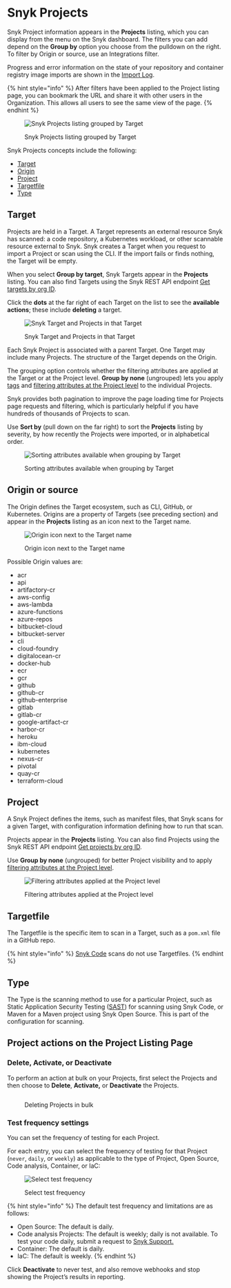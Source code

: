 # Snyk Projects

Snyk Project information appears in the **Projects** listing, which you can display from the menu on the Snyk dashboard. The filters you can add depend on the **Group by** option you choose from the pulldown on the right. To filter by Origin or source, use an Integrations filter.

Progress and error information on the state of your repository and container registry image imports are shown in the [Import Log](import-log.md).

{% hint style="info" %}
After filters have been applied to the Project listing page, you can bookmark the URL and share it with other users in the Organization. This allows all users to see the same view of the page.
{% endhint %}

<figure><img src="../../.gitbook/assets/Screenshot 2023-01-24 at 09.09.25.png" alt="Snyk Projects listing grouped by Target"><figcaption><p>Snyk Projects listing grouped by Target</p></figcaption></figure>

Snyk Projects concepts include the following:

* [Target](./#target)
* [Origin](./#origin)
* [Project](./#project)
* [Targetfile](./#targetfile)
* [Type](./#type)

## Target

Projects are held in a Target. A Target represents an external resource Snyk has scanned: a code repository, a Kubernetes workload, or other scannable resource external to Snyk. Snyk creates a Target when you request to import a Project or scan using the CLI. If the import fails or finds nothing, the Target will be empty.

When you select **Group by target**, Snyk Targets appear in the **Projects** listing. You can also find Targets using the Snyk REST API endpoint [Get targets by org ID](https://apidocs.snyk.io/?version=2022-12-21%7Ebeta#get-/orgs/-org\_id-/targets).

Click the **dots** at the far right of each Target on the list to see the **available actions**; these include **deleting** a target.

<figure><img src="../../.gitbook/assets/Screenshot 2023-01-24 at 08.59.20.png" alt="Snyk Target and Projects in that Target"><figcaption><p>Snyk Target and Projects in that Target</p></figcaption></figure>

Each Snyk Project is associated with a parent Target. One Target may include many Projects. The structure of the Target depends on the Origin.

The grouping option controls whether the filtering attributes are applied at the Target or at the Project level. **Group by none** (ungrouped) lets you apply [tags](../introduction-to-snyk-projects/project-tags.md) and [filtering attributes at the Project level](project-attributes.md) to the individual Projects.

Snyk provides both pagination to improve the page loading time for Projects page requests and filtering, which is particularly helpful if you have hundreds of thousands of Projects to scan.

Use **Sort by** (pull down on the far right) to sort the **Projects** listing by severity, by how recently the Projects were imported, or in alphabetical order.

<figure><img src="../../.gitbook/assets/image (2) (5).png" alt="Sorting attributes available when grouping by Target"><figcaption><p>Sorting attributes available when grouping by Target</p></figcaption></figure>

## Origin or source

The Origin defines the Target ecosystem, such as CLI, GitHub, or Kubernetes. Origins are a property of Targets (see preceding section) and appear in the **Projects** listing as an icon next to the Target name.

<figure><img src="../../.gitbook/assets/Screenshot 2023-01-24 at 08.59.07.png" alt="Origin icon next to the Target name"><figcaption><p>Origin icon next to the Target name</p></figcaption></figure>

Possible Origin values are:

* acr
* api
* artifactory-cr
* aws-config
* aws-lambda
* azure-functions
* azure-repos
* bitbucket-cloud
* bitbucket-server
* cli
* cloud-foundry
* digitalocean-cr
* docker-hub
* ecr
* gcr
* github
* github-cr
* github-enterprise
* gitlab
* gitlab-cr
* google-artifact-cr
* harbor-cr
* heroku
* ibm-cloud
* kubernetes
* nexus-cr
* pivotal
* quay-cr
* terraform-cloud

## Project

A Snyk Project defines the items, such as manifest files, that Snyk scans for a given Target, with configuration information defining how to run that scan.

Projects appear in the **Projects** listing. You can also find Projects using the Snyk REST API endpoint [Get projects by org ID](https://apidocs.snyk.io/?version=2022-12-21%7Ebeta#get-/orgs/-org\_id-/projects).

Use **Group by none** (ungrouped) for better Project visibility and to apply [filtering attributes at the Project level](project-attributes.md).

<figure><img src="../../.gitbook/assets/Screenshot 2023-01-23 at 18.07.46 (1) (1) (1) (1) (1) (1).png" alt="Filtering attributes applied at the Project level"><figcaption><p>Filtering attributes applied at the Project level</p></figcaption></figure>

## Targetfile

The Targetfile is the specific item to scan in a Target, such as a `pom.xml` file in a GitHub repo.

{% hint style="info" %}
[Snyk Code](../../scan-using-snyk/snyk-code/) scans do not use Targetfiles.
{% endhint %}

## Type

The Type is the scanning method to use for a particular Project, such as Static Application Security Testing ([SAST](https://snyk.io/learn/application-security/sast-vs-dast/)) for scanning using Snyk Code, or Maven for a Maven project using Snyk Open Source. This is part of the configuration for scanning.

## Project actions on the Project Listing Page

### Delete, Activate, or Deactivate

To perform an action at bulk on your Projects, first select the Projects and then choose to **Delete**, **Activate,** or **Deactivate** the Projects.&#x20;

<figure><img src="../../.gitbook/assets/Screenshot 2023-11-15 at 10.42.37.png" alt=""><figcaption><p>Deleting Projects in bulk</p></figcaption></figure>

### Test frequency settings

You can set the frequency of testing for each Project.&#x20;

For each entry, you can select the frequency of testing for that Project (`never`, `daily`, or `weekly`) as applicable to the type of Project, Open Source, Code analysis, Container, or IaC:

<div align="left">

<figure><img src="../../.gitbook/assets/Screenshot 2023-11-15 at 10.42.46.png" alt="Select test frequency"><figcaption><p>Select test frequency</p></figcaption></figure>

</div>

{% hint style="info" %}
The default test frequency and limitations are as follows:

* Open Source: The default is daily.
* Code analysis Projects: The default is weekly; daily is not available. To test your code daily, submit a request to [Snyk Support.](https://support.snyk.io/hc/en-us/requests)
* Container: The default is daily.
* IaC: The default is weekly.
{% endhint %}

Click **Deactivate** to never test, and also remove webhooks and stop showing the Project’s results in reporting.
